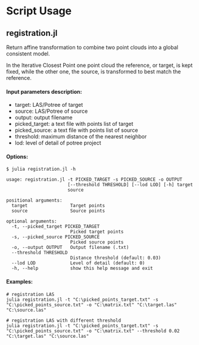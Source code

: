# Script Usage

## registration.jl

Return affine transformation to combine two point clouds into a global consistent model.

In the Iterative Closest Point one point cloud the reference, or target, is kept fixed,
while the other one, the source, is transformed to best match the reference.

#### Input parameters description:
 - target: LAS/Potree of target
 - source: LAS/Potree of source
 - output: output filename
 - picked_target: a text file with points list of target
 - picked_source: a text file with points list of source
 - threshold: maximum distance of the nearest neighbor
 - lod: level of detail of potree project

#### Options:
```
$ julia registration.jl -h

usage: registration.jl -t PICKED_TARGET -s PICKED_SOURCE -o OUTPUT
                       [--threshold THRESHOLD] [--lod LOD] [-h] target
                       source

positional arguments:
  target                Target points
  source                Source points

optional arguments:
  -t, --picked_target PICKED_TARGET
                        Picked target points
  -s, --picked_source PICKED_SOURCE
                        Picked source points
  -o, --output OUTPUT   Output filename (.txt)
  --threshold THRESHOLD
                        Distance threshold (default: 0.03)
  --lod LOD             Level of detail (default: 0)
  -h, --help            show this help message and exit
```

#### Examples:

    # registration LAS
    julia registration.jl -t "C:\picked_points_target.txt" -s "C:\picked_points_source.txt" -o "C:\matrix.txt" "C:\target.las" "C:\source.las"

    # registration LAS with different threshold
    julia registration.jl -t "C:\picked_points_target.txt" -s "C:\picked_points_source.txt" -o "C:\matrix.txt" --threshold 0.02 "C:\target.las" "C:\source.las"
